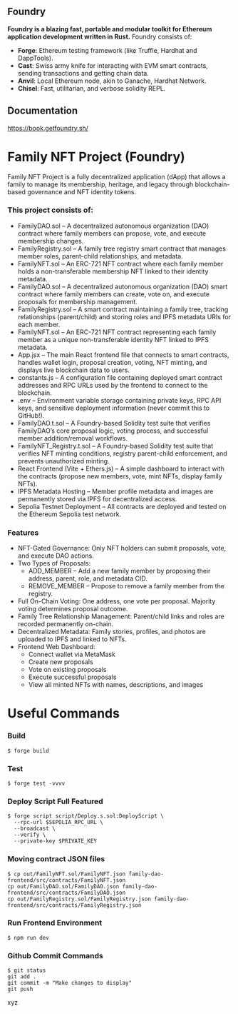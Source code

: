 ## Foundry
**Foundry is a blazing fast, portable and modular toolkit for Ethereum application development written in Rust.**
Foundry consists of:
-   **Forge**: Ethereum testing framework (like Truffle, Hardhat and DappTools).
-   **Cast**: Swiss army knife for interacting with EVM smart contracts, sending transactions and getting chain data.
-   **Anvil**: Local Ethereum node, akin to Ganache, Hardhat Network.
-   **Chisel**: Fast, utilitarian, and verbose solidity REPL.
## Documentation
https://book.getfoundry.sh/

# Family NFT Project (Foundry)

Family NFT Project is a fully decentralized application (dApp) that allows a family to manage its membership, heritage, and legacy through blockchain-based governance and NFT identity tokens.

### This project consists of:

- FamilyDAO.sol – A decentralized autonomous organization (DAO) contract where family members can propose, vote, and execute membership changes.
- FamilyRegistry.sol – A family tree registry smart contract that manages member roles, parent-child relationships, and metadata.
- FamilyNFT.sol – An ERC-721 NFT contract where each family member holds a non-transferable membership NFT linked to their identity metadata.
- FamilyDAO.sol – A decentralized autonomous organization (DAO) smart contract where family members can create, vote on, and execute proposals for membership management.
- FamilyRegistry.sol – A smart contract maintaining a family tree, tracking relationships (parent/child) and storing roles and IPFS metadata URIs for each member.
- FamilyNFT.sol – An ERC-721 NFT contract representing each family member as a unique non-transferable identity NFT linked to IPFS metadata.
- App.jsx – The main React frontend file that connects to smart contracts, handles wallet login, proposal creation, voting, NFT minting, and displays live blockchain data to users.
- constants.js – A configuration file containing deployed smart contract addresses and RPC URLs used by the frontend to connect to the blockchain.
- .env – Environment variable storage containing private keys, RPC API keys, and sensitive deployment information (never commit this to GitHub!).
- FamilyDAO.t.sol – A Foundry-based Solidity test suite that verifies FamilyDAO’s core proposal logic, voting process, and successful member addition/removal workflows.
- FamilyNFT_Registry.t.sol – A Foundry-based Solidity test suite that verifies NFT minting conditions, registry parent-child enforcement, and prevents unauthorized minting.
- React Frontend (Vite + Ethers.js) – A simple dashboard to interact with the contracts (propose new members, vote, mint NFTs, display family NFTs).
- IPFS Metadata Hosting – Member profile metadata and images are permanently stored via IPFS for decentralized access.
- Sepolia Testnet Deployment – All contracts are deployed and tested on the Ethereum Sepolia test network.

### Features

- NFT-Gated Governance: Only NFT holders can submit proposals, vote, and execute DAO actions.
- Two Types of Proposals:
    - ADD_MEMBER – Add a new family member by proposing their address, parent, role, and metadata CID.
    - REMOVE_MEMBER – Propose to remove a family member from the registry.
- Full On-Chain Voting: One address, one vote per proposal. Majority voting determines proposal outcome.
- Family Tree Relationship Management: Parent/child links and roles are recorded permanently on-chain.
- Decentralized Metadata: Family stories, profiles, and photos are uploaded to IPFS and linked to NFTs.
- Frontend Web Dashboard:
    - Connect wallet via MetaMask
    - Create new proposals
    - Vote on existing proposals
    - Execute successful proposals
    - View all minted NFTs with names, descriptions, and images

# Useful Commands 
### Build

```shell
$ forge build
```

### Test

```shell
$ forge test -vvvv
```

### Deploy Script Full Featured

```shell
$ forge script script/Deploy.s.sol:DeployScript \
  --rpc-url $SEPOLIA_RPC_URL \
  --broadcast \
  --verify \
  --private-key $PRIVATE_KEY 
```

### Moving contract JSON files 

```shell
$ cp out/FamilyNFT.sol/FamilyNFT.json family-dao-frontend/src/contracts/FamilyNFT.json
cp out/FamilyDAO.sol/FamilyDAO.json family-dao-frontend/src/contracts/FamilyDAO.json
cp out/FamilyRegistry.sol/FamilyRegistry.json family-dao-frontend/src/contracts/FamilyRegistry.json
```

### Run Frontend Environment 

```shell
$ npm run dev
```

### Github Commit Commands 

```shell
$ git status
git add .
git commit -m "Make changes to display"
git push
```
xyz

